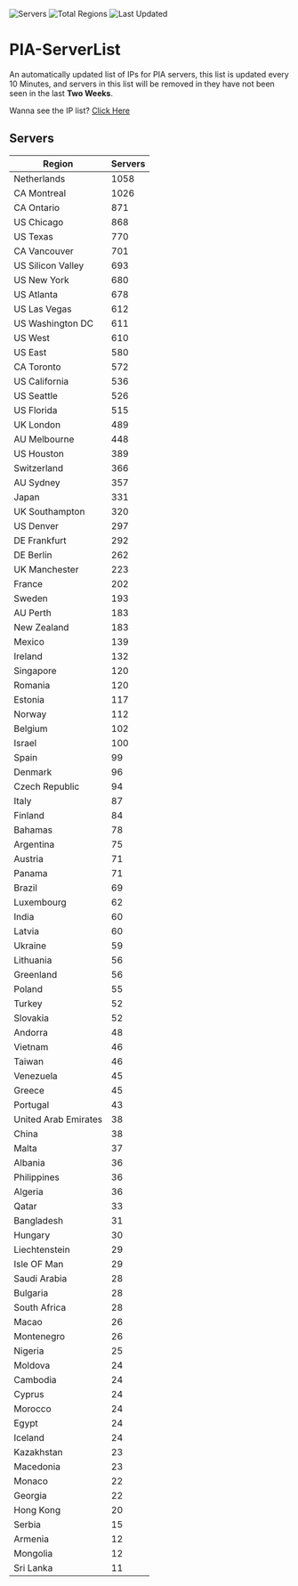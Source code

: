 ![Servers](https://img.shields.io/badge/Servers-19,831-darkgreen)
![Total Regions](https://img.shields.io/badge/Total_Regions-97-darkgreen)
![Last Updated](https://img.shields.io/badge/Last_Updated-June_28_2024_16:11_EDT-darkgreen)

# PIA-ServerList
An automatically updated list of IPs for PIA servers, this list is updated every 10 Minutes, and servers in this list will be removed in they have not been seen in the last **Two Weeks**.

Wanna see the IP list? [Click Here](./servers.json)

## Servers
| Region               | Servers |
|----------------------|---------|
| Netherlands | 1058 |
| CA Montreal | 1026 |
| CA Ontario | 871 |
| US Chicago | 868 |
| US Texas | 770 |
| CA Vancouver | 701 |
| US Silicon Valley | 693 |
| US New York | 680 |
| US Atlanta | 678 |
| US Las Vegas | 612 |
| US Washington DC | 611 |
| US West | 610 |
| US East | 580 |
| CA Toronto | 572 |
| US California | 536 |
| US Seattle | 526 |
| US Florida | 515 |
| UK London | 489 |
| AU Melbourne | 448 |
| US Houston | 389 |
| Switzerland | 366 |
| AU Sydney | 357 |
| Japan | 331 |
| UK Southampton | 320 |
| US Denver | 297 |
| DE Frankfurt | 292 |
| DE Berlin | 262 |
| UK Manchester | 223 |
| France | 202 |
| Sweden | 193 |
| AU Perth | 183 |
| New Zealand | 183 |
| Mexico | 139 |
| Ireland | 132 |
| Singapore | 120 |
| Romania | 120 |
| Estonia | 117 |
| Norway | 112 |
| Belgium | 102 |
| Israel | 100 |
| Spain | 99 |
| Denmark | 96 |
| Czech Republic | 94 |
| Italy | 87 |
| Finland | 84 |
| Bahamas | 78 |
| Argentina | 75 |
| Austria | 71 |
| Panama | 71 |
| Brazil | 69 |
| Luxembourg | 62 |
| India | 60 |
| Latvia | 60 |
| Ukraine | 59 |
| Lithuania | 56 |
| Greenland | 56 |
| Poland | 55 |
| Turkey | 52 |
| Slovakia | 52 |
| Andorra | 48 |
| Vietnam | 46 |
| Taiwan | 46 |
| Venezuela | 45 |
| Greece | 45 |
| Portugal | 43 |
| United Arab Emirates | 38 |
| China | 38 |
| Malta | 37 |
| Albania | 36 |
| Philippines | 36 |
| Algeria | 36 |
| Qatar | 33 |
| Bangladesh | 31 |
| Hungary | 30 |
| Liechtenstein | 29 |
| Isle OF Man | 29 |
| Saudi Arabia | 28 |
| Bulgaria | 28 |
| South Africa | 28 |
| Macao | 26 |
| Montenegro | 26 |
| Nigeria | 25 |
| Moldova | 24 |
| Cambodia | 24 |
| Cyprus | 24 |
| Morocco | 24 |
| Egypt | 24 |
| Iceland | 24 |
| Kazakhstan | 23 |
| Macedonia | 23 |
| Monaco | 22 |
| Georgia | 22 |
| Hong Kong | 20 |
| Serbia | 15 |
| Armenia | 12 |
| Mongolia | 12 |
| Sri Lanka | 11 |